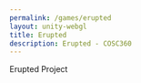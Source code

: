 ```yaml
---
permalink: /games/erupted
layout: unity-webgl
title: Erupted
description: Erupted - COSC360
---
```


<div class="container">
  <div id="unity-container" class="unity-desktop">
    <canvas id="unity-canvas" width="100%" height="100%" tabindex="-1"></canvas>
    <div id="unity-loading-bar">
      <div id="unity-logo"></div>
      <div id="unity-progress-bar-empty">
        <div id="unity-progress-bar-full"></div>
      </div>
    </div>
    <div id="unity-warning"> </div>
    <div id="unity-footer">
      <div id="unity-webgl-logo"></div>
      <div id="unity-fullscreen-button"></div>
      <div id="unity-build-title">Erupted Project</div>
    </div>
  </div>
  <script>
  
    var container = document.querySelector("#unity-container");
    var canvas = document.querySelector("#unity-canvas");
    var loadingBar = document.querySelector("#unity-loading-bar");
    var progressBarFull = document.querySelector("#unity-progress-bar-full");
    var fullscreenButton = document.querySelector("#unity-fullscreen-button");
    var warningBanner = document.querySelector("#unity-warning");
  
    // Shows a temporary message banner/ribbon for a few seconds, or
    // a permanent error message on top of the canvas if type=='error'.
    // If type=='warning', a yellow highlight color is used.
    // Modify or remove this function to customize the visually presented
    // way that non-critical warnings and error messages are presented to the
    // user.
    function unityShowBanner(msg, type) {
      function updateBannerVisibility() {
        warningBanner.style.display = warningBanner.children.length ? 'block' : 'none';
      }
      var div = document.createElement('div');
      div.innerHTML = msg;
      warningBanner.appendChild(div);
      if (type == 'error') div.style = 'background: red; padding: 10px;';
      else {
        if (type == 'warning') div.style = 'background: yellow; padding: 10px;';
        setTimeout(function() {
          warningBanner.removeChild(div);
          updateBannerVisibility();
        }, 5000);
      }
      updateBannerVisibility();
    }
  
    var buildUrl = "Build";
    var loaderUrl = buildUrl + "/Build.loader.js";
    var config = {
      dataUrl: buildUrl + "/Build.data.unityweb",
      frameworkUrl: buildUrl + "/Build.framework.js.unityweb",
      codeUrl: buildUrl + "/Build.wasm.unityweb",
      streamingAssetsUrl: "StreamingAssets",
      companyName: "Team Chimera",
      productName: "Erupted Project",
      productVersion: "1.0",
      showBanner: unityShowBanner,
    };
  
    // By default, Unity keeps WebGL canvas render target size matched with
    // the DOM size of the canvas element (scaled by window.devicePixelRatio)
    // Set this to false if you want to decouple this synchronization from
    // happening inside the engine, and you would instead like to size up
    // the canvas DOM size and WebGL render target sizes yourself.
    // config.matchWebGLToCanvasSize = false;
  
    if (/iPhone|iPad|iPod|Android/i.test(navigator.userAgent)) {
      // Mobile device style: fill the whole browser client area with the game canvas:
  
      var meta = document.createElement('meta');
      meta.name = 'viewport';
      meta.content = 'width=device-width, height=device-height, initial-scale=1.0, user-scalable=no, shrink-to-fit=yes';
      document.getElementsByTagName('head')[0].appendChild(meta);
      container.className = "unity-mobile";
      canvas.className = "unity-mobile";
  
      // To lower canvas resolution on mobile devices to gain some
      // performance, uncomment the following line:
      // config.devicePixelRatio = 1;
  
  
    } else {
      // Desktop style: Render the game canvas in a window that can be maximized to fullscreen:

      canvas.style = "width: 100%; aspect-ratio: 16/9";
    }
  
    loadingBar.style.display = "block";
  
    var script = document.createElement("script");
    script.src = loaderUrl;
    script.onload = () => {
      createUnityInstance(canvas, config, (progress) => {
        progressBarFull.style.width = 100 * progress + "%";
            }).then((unityInstance) => {
              loadingBar.style.display = "none";
              fullscreenButton.onclick = () => {
                unityInstance.SetFullscreen(1);
              };
            }).catch((message) => {
              alert(message);
            });
          };
  
    document.body.appendChild(script);
  
  </script>
</div>



